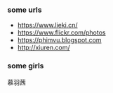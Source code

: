 
### some urls

- https://www.lieki.cn/
- https://www.flickr.com/photos
- https://phimvu.blogspot.com
- http://xiuren.com/

### some girls
慕羽茜
